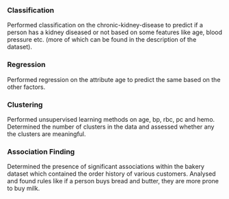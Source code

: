 ### Classification

Performed classification on the chronic-kidney-disease to predict if a person has a kidney diseased or not based on some features like age, blood pressure etc. (more of which can be found in the description of the dataset).


### Regression

Performed regression on the attribute age to predict the same based on the other factors.


### Clustering

Performed unsupervised learning methods on age, bp, rbc, pc and hemo. Determined the number of clusters in the data and assessed whether any the clusters are meaningful.


### Association Finding

Determined the presence of significant associations within the bakery dataset which contained the order history of various customers. Analysed and found rules like if a person buys bread and butter, they are more prone to buy milk.
